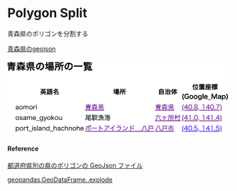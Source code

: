 Polygon Split
===============


青森県のポリゴンを分割する

[青森県のgeojson](https://github.com/ohwada/World_Countries/blob/main/geojson/japan_prefectures/geojson/aomori.geojson)

![split_log](https://github.com/ohwada/World_Countries/blob/main/geoPandas/polygon_explode/aomori/polygon_split/screenshots/split_log.png)

#### Reference

[都道府県別の県のポリゴンの GeoJson ファイル](https://github.com/ohwada/World_Countries/tree/main/geojson/japan_prefectures)

[geopandas.GeoDataFrame..explode](https://geopandas.org/en/stable/docs/reference/api/geopandas.GeoDataFrame.explode.html)
